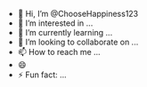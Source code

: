 - 👋 Hi, I’m @ChooseHappiness123
- 👀 I’m interested in ...
- 🌱 I’m currently learning ...
- 💞️ I’m looking to collaborate on ...
- 📫 How to reach me ...
- 😄 
- ⚡ Fun fact: ...

<!---
ChooseHappiness123/ChooseHappiness123 is a ✨ special ✨ repository because its `README.md` (this file) appears on your GitHub profile.
You can click the Preview link to take a look at your changes.
--->
